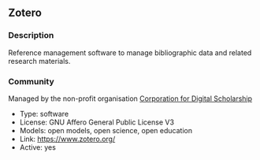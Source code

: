 ## Zotero

### Description

Reference management software to manage bibliographic data and related research materials.

### Community

Managed by the non-profit organisation [Corporation for Digital Scholarship](https://digitalscholar.org/)

- Type: software
- License: GNU Affero General Public License V3
- Models: open models, open science, open education
- Link: <https://www.zotero.org/>
- Active: yes

